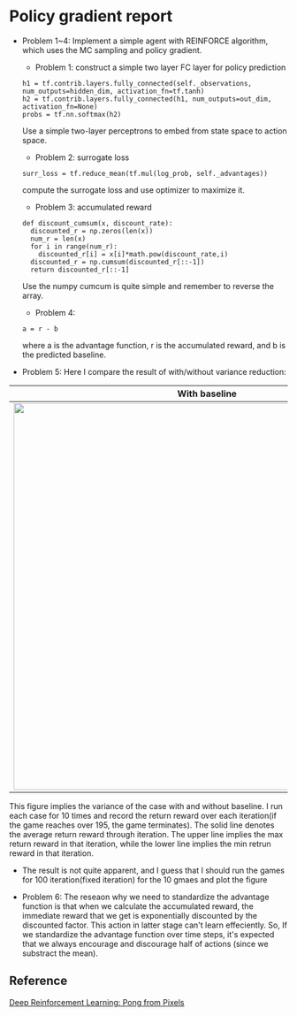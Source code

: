 # Policy gradient report

- Problem 1~4:
Implement a simple agent with REINFORCE algorithm, which uses the MC sampling and policy gradient.
	- Problem 1: construct a simple two layer FC layer for policy prediction
	```
	h1 = tf.contrib.layers.fully_connected(self._observations, num_outputs=hidden_dim, activation_fn=tf.tanh)
	h2 = tf.contrib.layers.fully_connected(h1, num_outputs=out_dim, activation_fn=None)
	probs = tf.nn.softmax(h2)	
	```
	Use a simple two-layer perceptrons to embed from state space to action space.

	- Problem 2: surrogate loss
	```
	surr_loss = tf.reduce_mean(tf.mul(log_prob, self._advantages))
	```
	compute the surrogate loss and use optimizer to maximize it.
	- Problem 3: accumulated reward
	```
	def discount_cumsum(x, discount_rate):
  	  discounted_r = np.zeros(len(x))
  	  num_r = len(x)
  	  for i in range(num_r):
	  	discounted_r[i] = x[i]*math.pow(discount_rate,i)
  	  discounted_r = np.cumsum(discounted_r[::-1])
  	  return discounted_r[::-1]
	```
	Use the numpy cumcum is quite simple and remember to reverse the array. 
	- Problem 4: 
	```
	a = r - b
	```
	where a is the advantage function, r is the accumulated reward, and b is the predicted baseline.

- Problem 5:
Here I compare the result of with/without variance reduction:  

|With baseline|Wihtout baseline|
|---|---|
|<img src="https://github.com/andrewliao11/homework2/blob/master/with_variance_reduce_max.png?raw=true" width="700">|<img src="https://github.com/andrewliao11/homework2/blob/master/without_variance_reduce_max.png?raw=true" width="700">|
This figure implies the variance of the case with and without baseline. I run each case for 10 times and record the return reward over each iteration(if the game reaches over 195, the game terminates). The solid line denotes the average return reward through iteration. The upper line implies the max return reward in that iteration, while the lower line implies the min retrun reward in that iteration.
	
  - The result is not quite apparent, and I guess that I should run the games for 100 iteration(fixed iteration) for the 10 gmaes and plot the figure
	
- Problem 6:
The reseaon why we need to standardize the advantage function is that when we calculate the accumulated reward, the immediate reward that we get is exponentially discounted by the discounted factor. This action in latter stage can't learn effeciently. So, If we standardize the advantage function over time steps, it's expected that we always encourage and discourage half of actions (since we substract the mean). 

## Reference 
[Deep Reinforcement Learning: Pong from Pixels](karpathy.github.io/2016/05/31/rl/)




